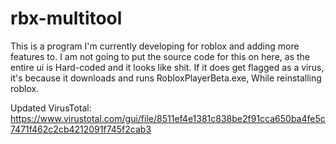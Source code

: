 # rbx-multitool
This is a program I'm currently developing for roblox and adding more features to.
I am not going to put the source code for this on here, as the entire ui is Hard-coded and it looks like shit.
If it does get flagged as a virus, it's because it downloads and runs RobloxPlayerBeta.exe, While reinstalling roblox.

Updated VirusTotal: https://www.virustotal.com/gui/file/8511ef4e1381c838be2f91cca650ba4fe5c7471f462c2cb4212091f745f2cab3
